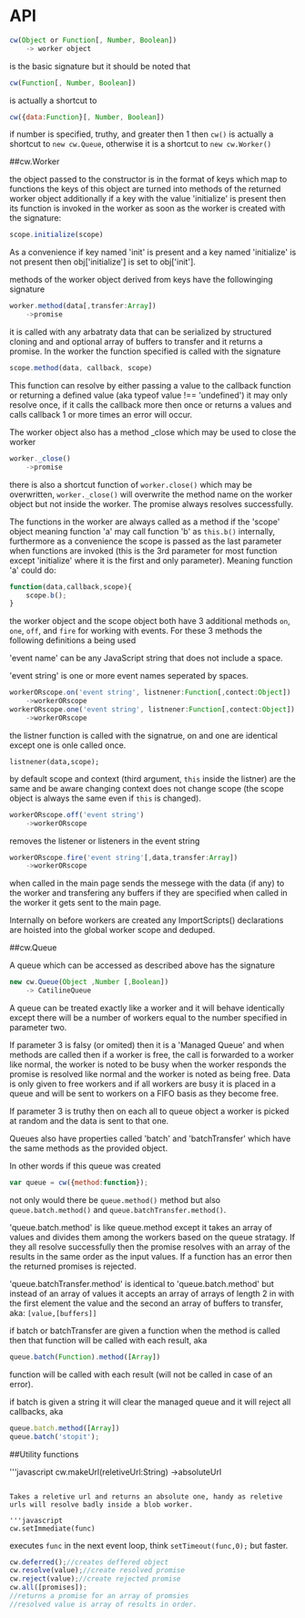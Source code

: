 API
===

```javascript
cw(Object or Function[, Number, Boolean])
	-> worker object
```

is the basic signature but it should be noted that

```javascript
cw(Function[, Number, Boolean])
```

is actually a shortcut to

```javascript
cw({data:Function}[, Number, Boolean])
```

if number is specified, truthy, and greater then 1 then `cw()` is actually a shortcut to `new cw.Queue`,
otherwise it is a shortcut to `new cw.Worker()`

##cw.Worker

the object passed to the constructor is in the format of keys which map to functions
the keys of this object are turned into methods of the returned worker object
additionally if a key with the value 'initialize' is present then its function is
invoked in the worker as soon as the worker is created with the signature:

```javascript
scope.initialize(scope)
```

As a convenience if key named
'init' is present and a key named 'initialize' is not present then obj['initialize']
is set to obj['init'].

methods of the worker object derived from keys have the followinging signature

```javascript
worker.method(data[,transfer:Array])
	->promise
```

it is called with any arbatraty data that can be serialized by structured cloning
and and optional array of buffers to transfer and it returns a promise. 
In the worker the function specified is called with the signature

```javascript
scope.method(data, callback, scope)
```

This function can resolve by either passing a value to the callback function or returning a defined value (aka typeof value !== 'undefined')
it may only resolve once, if it calls the callback more then once or returns a values and calls callback 1 or more times an error will occur.

The worker object also has a method _close which may be used to close the worker

```javascript
worker._close()
	->promise
```

there is also a shortcut function of `worker.close()` which may be overwritten, 
`worker._close()` will overwrite the method name on the worker object but not inside the worker.
The promise always resolves successfully.

The functions in the worker are always called as a method if the 'scope' object meaning 
function 'a' may call function 'b' as `this.b()` internally, furthermore as a convenience
the scope is passed as the last parameter when functions are invoked (this is the 3rd parameter for most function except 
'initialize' where it is the first and only parameter). Meaning function 'a' could do:

```javascript
function(data,callback,scope){
	scope.b();
}
```

the worker object and the scope object both have 3 additional methods
`on`, `one`, `off`, and `fire` for working with events. For these 3 methods the following definitions a being used

'event name' can be any JavaScript string that does not include a space.

'event string' is one or more event names seperated by spaces.

```javascript
workerORscope.on('event string', listnener:Function[,contect:Object])
	->workerORscope
workerORscope.one('event string', listnener:Function[,contect:Object])
	->workerORscope
```

the listner function is called with the signatrue, on and one are identical except one is onle called once.

```
listnener(data,scope);
```

by default scope and context (third argument, `this` inside the listner) are the same
and be aware changing context does not change scope (the scope object is always the same
even if `this` is changed).

```javascript
workerORscope.off('event string')
	->workerORscope
```

removes the listener or listeners in the event string

```javascript
workerORscope.fire('event string'[,data,transfer:Array])
	->workerORscope
```

when called in the main page sends the messege with the data (if any) to the worker
and transfering any buffers if they are specified when called in the worker it gets sent
to the main page.

Internally on before workers are created any ImportScripts() declarations are hoisted into the global worker scope and 
deduped.

##cw.Queue

A queue which can be accessed as described above has the signature

```javascript
new cw.Queue(Object ,Number [,Boolean])
	-> CatilineQueue
```

A queue can be treated exactly like a worker and it will behave identically except
there will be a number of workers equal to the number specified in parameter two.

If parameter 3 is falsy (or omited) then it is a 'Managed Queue' and when methods are called
then if a worker is free, the call is forwarded to a worker like normal, the worker is
noted to be busy when the worker responds the promise is resolved like normal and the worker is noted as being free.
Data is only given to free workers and if all workers are busy it is placed in a queue and will be
sent to workers on a FIFO basis as they become free.

If parameter 3 is truthy then on each all to queue object a worker is picked at random and the data is sent to that one.

Queues also have properties called 'batch' and 'batchTransfer' which have the same methods as the provided object.

In other words if this queue was created

```javascript
var queue = cw({method:function});
```

not only would there be `queue.method()` method but also `queue.batch.method()` and `queue.batchTransfer.method()`.

'queue.batch.method' is like queue.method except it takes an array of values and divides them among the workers
based on the queue stratagy. If they all resolve successfully then the promise resolves with an array of the results in the same order as the input values.
If a function has an error then the returned promises is rejected.

'queue.batchTransfer.method' is identical to 'queue.batch.method' but instead of an array of values
it accepts an array of arrays of length 2 in with the first element the value and the second an array of buffers to transfer, aka: `[value,[buffers]]`

if batch or batchTransfer are given a function when the method is called then that function will be called with each result, aka

```javascript
queue.batch(Function).method([Array])
```

function will be called with each result (will not be called in case of an error).

if batch is given a string it will clear the managed queue and it will reject all callbacks, aka 


```javascript
queue.batch.method([Array])
queue.batch('stopit');
```

##Utility functions

'''javascript
cw.makeUrl(reletiveUrl:String)
	->absoluteUrl
```

Takes a reletive url and returns an absolute one, handy as reletive urls will resolve badly inside a blob worker.

'''javascript
cw.setImmediate(func)
```

executes `func` in the next event loop, think `setTimeout(func,0);` but faster.

```javascript
cw.deferred();//creates deffered object
cw.resolve(value);//create resolved promise
cw.reject(value);//create rejected promise
cw.all([promises]);
//returns a promise for an array of promsies
//resolved value is array of results in order.
```
